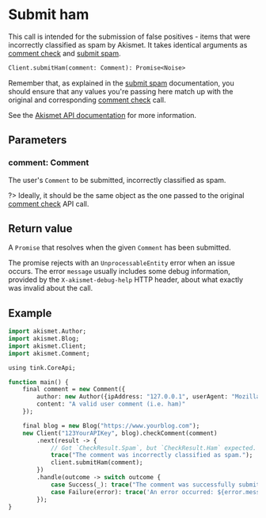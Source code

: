 # Submit ham
This call is intended for the submission of false positives - items that were incorrectly classified as spam by Akismet.
It takes identical arguments as [comment check](features/comment_check.md) and [submit spam](features/submit_spam.md).

```haxe
Client.submitHam(comment: Comment): Promise<Noise>
```

Remember that, as explained in the [submit spam](features/submit_spam.md) documentation, you should ensure
that any values you're passing here match up with the original and corresponding [comment check](features/comment_check.md) call.

See the [Akismet API documentation](https://akismet.com/development/api/#submit-ham) for more information.

## Parameters

### **comment**: Comment
The user's `Comment` to be submitted, incorrectly classified as spam.

?> Ideally, it should be the same object as the one passed to the original [comment check](features/comment_check.md) API call.

## Return value
A `Promise` that resolves when the given `Comment` has been submitted.

The promise rejects with an `UnprocessableEntity` error when an issue occurs.
The error `message` usually includes some debug information, provided by the `X-akismet-debug-help` HTTP header,
about what exactly was invalid about the call.

## Example

```haxe
import akismet.Author;
import akismet.Blog;
import akismet.Client;
import akismet.Comment;

using tink.CoreApi;

function main() {
	final comment = new Comment({
		author: new Author({ipAddress: "127.0.0.1", userAgent: "Mozilla/5.0"}),
		content: "A valid user comment (i.e. ham)"
	});

	final blog = new Blog("https://www.yourblog.com");
	new Client("123YourAPIKey", blog).checkComment(comment)
		.next(result -> {
			// Got `CheckResult.Spam`, but `CheckResult.Ham` expected.
			trace("The comment was incorrectly classified as spam.");
			client.submitHam(comment);
		})
		.handle(outcome -> switch outcome {
			case Success(_): trace("The comment was successfully submitted as ham.");
			case Failure(error): trace('An error occurred: ${error.message}');
		});
}
```
